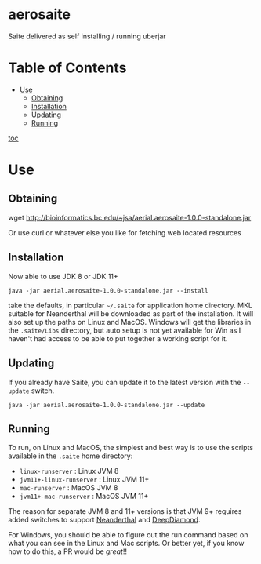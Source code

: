 # aerosaite
Saite delivered as self installing / running uberjar

Table of Contents
=================

   * [Use](#use)
      * [Obtaining](#obtaining)
      * [Installation](#installation)
      * [Updating](#updating)
      * [Running](#running)

[toc](https://github.com/ekalinin/github-markdown-toc)
# Use

## Obtaining

wget http://bioinformatics.bc.edu/~jsa/aerial.aerosaite-1.0.0-standalone.jar

Or use curl or whatever else you like for fetching web located resources

## Installation

Now able to use JDK 8 or JDK 11+

`java -jar aerial.aerosaite-1.0.0-standalone.jar --install`

take the defaults, in particular `~/.saite` for application home directory.  MKL suitable for Neanderthal will be downloaded  as part of the installation.  It will also set up the paths on Linux and MacOS.  Windows will get the libraries in the `.saite/Libs` directory, but auto setup is not yet available for Win as I haven't had access to be able to put together a working script for it.


## Updating

If you already have Saite, you can update it to the latest version with the `--update` switch.

`java -jar aerial.aerosaite-1.0.0-standalone.jar --update`


## Running

To run, on Linux and MacOS, the simplest and best way is to use the scripts available in the `.saite` home directory:

* `linux-runserver` : Linux JVM 8
* `jvm11+-linux-runserver` : Linux JVM 11+
* `mac-runserver` : MacOS JVM 8
* `jvm11+-mac-runserver` : MacOS JVM 11+

The reason for separate JVM 8 and 11+ versions is that JVM 9+ requires added switches to support [Neanderthal](https://neanderthal.uncomplicate.org) and [DeepDiamond](https://github.com/uncomplicate/deep-diamond).

For Windows, you should be able to figure out the run command based on what you can see in the Linux and Mac scripts.  Or better yet, if you know how to do this, a PR would be *great*!!











